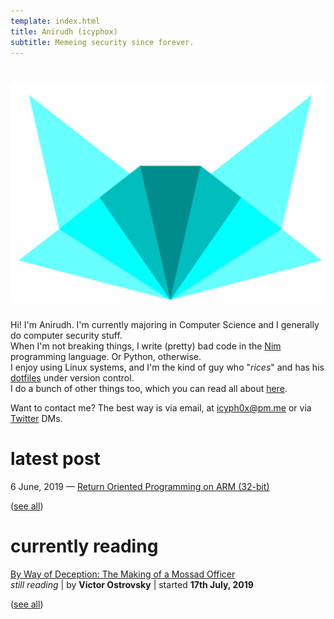 ```yaml
---
template: index.html
title: Anirudh (icyphox)
subtitle: Memeing security since forever.
---
```


<h1 align=center>
    <img src=/static/icynobg.svg class=logo>
</h1>

Hi! I'm Anirudh. I'm currently majoring in Computer Science and 
I generally do computer security stuff.  
When I'm not breaking things, I write (pretty) bad code in the [Nim](https://nim-lang.org)
programming language. Or Python, otherwise.  
I enjoy using Linux systems, and I'm the kind of guy who "*rices*"
and has his [dotfiles](https://github.com/icyphox/dotfiles) under version control.  
I do a bunch of other things too, which you can read all about [here](/about).

Want to contact me? The best way is via email, at [icyph0x@pm.me](mailto:icyph0x@pm.me)
or via [Twitter](https://twitter.com/icyphox) DMs.

# latest post 

6 June, 2019 — [Return Oriented Programming on ARM (32-bit)](/blog/rop-on-arm)

([see all](/blog))

# currently reading

[By Way of Deception: The Making of a Mossad Officer](https://www.amazon.in/Way-Deception-Making-Mossad-Officer/dp/0971759502)  
*still reading* | by **Victor Ostrovsky** | started **17th July, 2019**

([see all](/reading))
